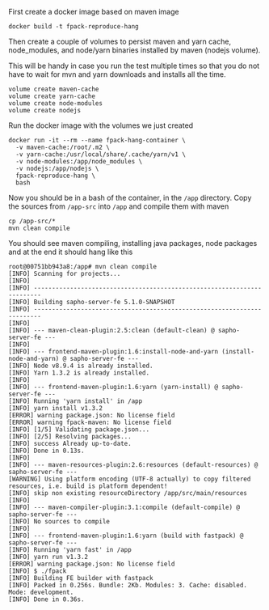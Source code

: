 First create a docker image based on maven image
```
docker build -t fpack-reproduce-hang
```
Then create a couple of volumes to persist maven and yarn cache,
node_modules, and node/yarn binaries installed by maven (nodejs volume).

This will be handy in case you run the test multiple times so that you do not
have to wait for mvn and yarn downloads and installs all the time.
```
volume create maven-cache
volume create yarn-cache
volume create node-modules
volume create nodejs
```

Run the docker image with the volumes we just created
```
docker run -it --rm --name fpack-hang-container \
  -v maven-cache:/root/.m2 \
  -v yarn-cache:/usr/local/share/.cache/yarn/v1 \
  -v node-modules:/app/node_modules \
  -v nodejs:/app/nodejs \
  fpack-reproduce-hang \
  bash
```
Now you should be in a bash of the container, in the `/app` directory.
Copy the sources from `/app-src` into `/app` and compile them with maven
```
cp /app-src/* 
mvn clean compile
```
You should see maven compiling, installing java packages, node packages and at the end
it should hang like this
```
root@00751bb943a8:/app# mvn clean compile
[INFO] Scanning for projects...
[INFO]                                                                         
[INFO] ------------------------------------------------------------------------
[INFO] Building sapho-server-fe 5.1.0-SNAPSHOT
[INFO] ------------------------------------------------------------------------
[INFO] 
[INFO] --- maven-clean-plugin:2.5:clean (default-clean) @ sapho-server-fe ---
[INFO] 
[INFO] --- frontend-maven-plugin:1.6:install-node-and-yarn (install-node-and-yarn) @ sapho-server-fe ---
[INFO] Node v8.9.4 is already installed.
[INFO] Yarn 1.3.2 is already installed.
[INFO] 
[INFO] --- frontend-maven-plugin:1.6:yarn (yarn-install) @ sapho-server-fe ---
[INFO] Running 'yarn install' in /app
[INFO] yarn install v1.3.2
[ERROR] warning package.json: No license field
[ERROR] warning fpack-maven: No license field
[INFO] [1/5] Validating package.json...
[INFO] [2/5] Resolving packages...
[INFO] success Already up-to-date.
[INFO] Done in 0.13s.
[INFO] 
[INFO] --- maven-resources-plugin:2.6:resources (default-resources) @ sapho-server-fe ---
[WARNING] Using platform encoding (UTF-8 actually) to copy filtered resources, i.e. build is platform dependent!
[INFO] skip non existing resourceDirectory /app/src/main/resources
[INFO] 
[INFO] --- maven-compiler-plugin:3.1:compile (default-compile) @ sapho-server-fe ---
[INFO] No sources to compile
[INFO] 
[INFO] --- frontend-maven-plugin:1.6:yarn (build with fastpack) @ sapho-server-fe ---
[INFO] Running 'yarn fast' in /app
[INFO] yarn run v1.3.2
[ERROR] warning package.json: No license field
[INFO] $ ./fpack
[INFO] Building FE builder with fastpack
[INFO] Packed in 0.256s. Bundle: 2Kb. Modules: 3. Cache: disabled. Mode: development.
[INFO] Done in 0.36s.
```
